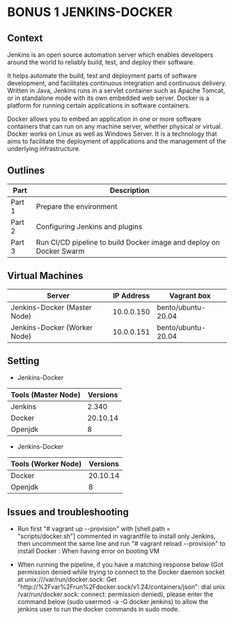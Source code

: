 # BONUS 1 JENKINS-DOCKER

## Context

Jenkins is an open source automation server which enables developers around the world to reliably build, test, and deploy their software.

It helps automate the build, test and deployment parts of software development, and facilitates continuous integration and continuous delivery. Written in Java, Jenkins runs in a servlet container such as Apache Tomcat, or in standalone mode with its own embedded web server. 
Docker is a platform for running certain applications in software containers. 

Docker allows you to embed an application in one or more software containers that can run on any machine server, whether physical or virtual. Docker works on Linux as well as Windows Server. It is a technology that aims to facilitate the deployment of applications and the management of the underlying infrastructure.



## Outlines

Part      | Description
----------|-------
Part 1    | Prepare the environment
Part 2    | Configuring Jenkins and plugins
Part 3    | Run CI/CD pipeline to build Docker image and deploy on Docker Swarm


## Virtual Machines

Server                          | IP Address      |  Vagrant box
--------------------------------|-----------------|---------------
Jenkins-Docker (Master Node)    | 10.0.0.150      | bento/ubuntu-20.04
Jenkins-Docker (Worker Node)    | 10.0.0.151      | bento/ubuntu-20.04


## Setting

- Jenkins-Docker

Tools (Master Node)       | Versions
--------------------------|-------
Jenkins                   | 2.340
Docker                    | 20.10.14
Openjdk                   | 8

- Jenkins-Docker

Tools (Worker Node)       | Versions
--------------------------|-------
Docker                    | 20.10.14
Openjdk                   | 8


## Issues and troubleshooting

- Run first "# vagrant up --provision" with [shell.path = "scripts/docker.sh"] commented in vagrantfile to install only Jenkins, then uncomment the same line and run "# vagrant reload --provision" to install Docker : When having error on booting VM

- When running the pipeline, if you have a matching response below (Got permission denied while trying to connect to the Docker daemon socket at unix:///var/run/docker.sock: Get "http://%2Fvar%2Frun%2Fdocker.sock/v1.24/containers/json": dial unix /var/run/docker.sock: connect: permission denied), please enter the command below (sudo usermod -a -G docker jenkins) to allow the jenkins user to run the docker commands in sudo mode.
